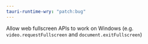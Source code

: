 ```yaml
---
tauri-runtime-wry: "patch:bug"
---
```


Allow web fullscreen APIs to work on Windows (e.g. `video.requestFullscreen` and `document.exitFullscreen`)
